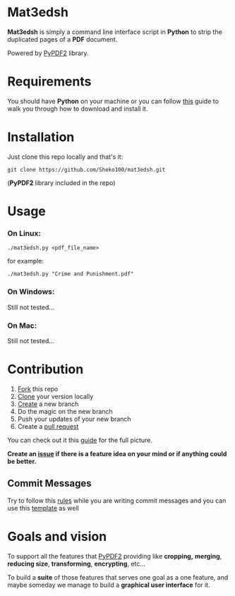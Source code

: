 ﻿# Mat3edsh

**Mat3edsh** is simply a command line interface script in **Python** to strip the duplicated pages of a **PDF** document.

Powered by [PyPDF2](https://pypdf2.readthedocs.io/en/3.0.0/) library.

# Requirements

You should have **Python** on your machine or you can follow [this](https://wiki.python.org/moin/BeginnersGuide) guide to walk you through how to download and install it.

# Installation

Just clone this repo locally and that's it:

    git clone https://github.com/Sheko100/mat3edsh.git

(**PyPDF2** library included in the repo) 

# Usage

### On Linux:

    ./mat3edsh.py <pdf_file_name>
for example:

    ./mat3edsh.py "Crime and Punishment.pdf"
### On Windows:

Still not tested...

### On Mac:

Still not tested...
# Contribution

 1. [Fork](https://docs.github.com/en/get-started/quickstart/fork-a-repo) this repo
 2. [Clone](https://docs.github.com/en/get-started/quickstart/fork-a-repo#cloning-your-forked-repository) your version locally 
 3. [Create](https://github.com/Kunena/Kunena-Forum/wiki/Create-a-new-branch-with-git-and-manage-branches) a new branch
 4. Do the magic on the new branch
 5. Push your updates of your new branch
 6. Create a [pull request](https://docs.github.com/en/pull-requests/collaborating-with-pull-requests/proposing-changes-to-your-work-with-pull-requests/creating-a-pull-request-from-a-fork)

You can check out it this [guide](https://opensource.guide/how-to-contribute/)  for the full picture.

**Create an [issue](https://docs.github.com/en/issues/tracking-your-work-with-issues/creating-an-issue) if there is a feature idea on your mind or if anything could be better.**

## Commit Messages

Try to follow this [rules](https://cbea.ms/git-commit/) while you are writing commit messages and you can use this [template](https://gist.github.com/lisawolderiksen/a7b99d94c92c6671181611be1641c733) as well

# Goals and vision

To support all the features that [PyPDF2](https://pypdf2.readthedocs.io/en/3.0.0/) providing like **cropping,** **merging**, **reducing size**, **transforming**, **encrypting**, etc...

To build a **suite** of those features that serves one goal as a one feature, and maybe someday we manage to build a **graphical user interface** for it.
